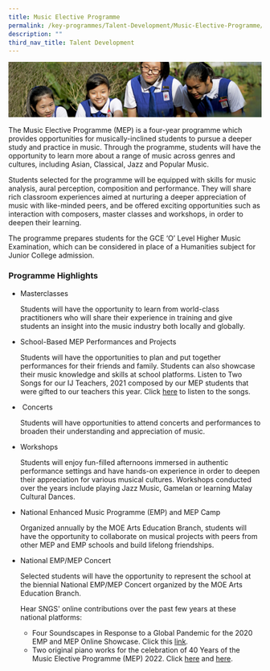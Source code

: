 ```yaml
---
title: Music Elective Programme
permalink: /key-programmes/Talent-Development/Music-Elective-Programme/
description: ""
third_nav_title: Talent Development
---
```

![](/images/Learning-@-St-Nicks_v2.jpg)

The Music Elective Programme (MEP) is a four-year programme which provides opportunities for musically-inclined students to pursue a deeper study and practice in music. Through the programme, students will have the opportunity to learn more about a range of music across genres and cultures, including Asian, Classical, Jazz and Popular Music.  
  
Students selected for the programme will be equipped with skills for music analysis, aural perception, composition and performance. They will share rich classroom experiences aimed at nurturing a deeper appreciation of music with like-minded peers, and be offered exciting opportunities such as interaction with composers, master classes and workshops, in order to deepen their learning.   
  
The programme prepares students for the GCE ‘O’ Level Higher Music Examination, which can be considered in place of a Humanities subject for Junior College admission.   

### **Programme Highlights**

*   Masterclasses

	Students will have the opportunity to learn from world-class practitioners who will share their experience in training and give students an insight into the music industry both locally and globally.

  

*   School-Based MEP Performances and Projects
    
	Students will have the opportunities to plan and put together performances for their friends and family. Students can also showcase their music knowledge and skills at school platforms. Listen to Two Songs for our IJ Teachers, 2021 composed by our MEP students that were gifted to our teachers this year. Click [here](https://chijstnicholasgirls.moe.edu.sg/qql/slot/u570/Learning%20at%20St%20Nicks/Key%20Programmes/Music%20Elective%20Programme/Two%20Songs%20for%20our%20IJ%20Teachers.pdf) to listen to the songs.



*    Concerts 
    
	Students will have opportunities to attend concerts and performances to broaden their understanding and appreciation of music.


  

*   Workshops 
    
	Students will enjoy fun-filled afternoons immersed in authentic performance settings and have hands-on experience in order to deepen their appreciation for various musical cultures. Workshops conducted over the years include playing Jazz Music, Gamelan or learning Malay Cultural Dances.

  

*   National Enhanced Music Programme (EMP) and MEP Camp
    
	Organized annually by the MOE Arts Education Branch, students will have the opportunity to collaborate on musical projects with peers from other MEP and EMP schools and build lifelong friendships.



*   National EMP/MEP Concert
    
	Selected students will have the opportunity to represent the school at the biennial National EMP/MEP Concert organized by the MOE Arts Education Branch.  
  
     Hear SNGS' online contributions over the past few years at these national platforms:  

     *   Four Soundscapes in Response to a Global Pandemic for the 2020 EMP and MEP Online Showcase. Click this [link](https://www.youtube.com/watch?v=01Js3yL48X8&list=PL2J2ewFyYjsgRNxvoT25NZ6EcYG2jWowN&index=17).
    *   Two original piano works for the celebration of 40 Years of the Music Elective Programme (MEP) 2022. Click [here](https://www.youtube.com/watch?v=CifcQLI4_3k&ab_channel=EMPandMEPYouTubePage) and [here](https://www.youtube.com/watch?v=GOnVp6i7wGQ&ab_channel=EMPandMEPYouTubePage).